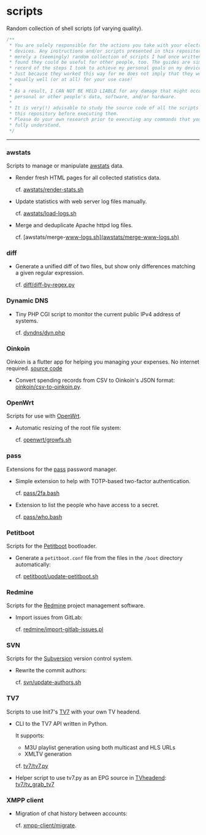 # scripts

Random collection of shell scripts (of varying quality).

```c
/**
 * You are solely responsible for the actions you take with your electronic
 * devices. Any instructions and/or scripts presented in this repository are
 * merely a (seemingly) random collection of scripts I had once written and
 * found they could be useful for other people, too. The guides are simply a
 * record of the steps I took to achieve my personal goals on my device(s).
 * Just because they worked this way for me does not imply that they work
 * equally well (or at all) for your use case!
 *
 * As a result, I CAN NOT BE HELD LIABLE for any damage that might occur to your
 * personal or other people's data, software, and/or hardware.
 *
 * It is very(!) advisable to study the source code of all the scripts found in
 * this repository before executing them.
 * Please do your own research prior to executing any commands that you do not
 * fully understand.
 */
```

-----


### awstats

Scripts to manage or manipulate [awstats](https://www.awstats.org) data.

* Render fresh HTML pages for all collected statistics data.

  cf. [awstats/render-stats.sh](awstats/render-stats.sh)

* Update statistics with web server log files manually.

  cf. [awstats/load-logs.sh](awstats/load-logs.sh)

* Merge and deduplicate Apache httpd log files.

  cf. [awstats/merge-www-logs.sh](awstats/merge-www-logs.sh)


### diff

* Generate a unified diff of two files, but show only differences matching a
  given regular expression.

  cf. [diff/diff-by-regex.py](diff/diff-by-regex.py)


### Dynamic DNS

* Tiny PHP CGI script to monitor the current public IPv4 address of systems.

  cf. [dyndns/dyn.php](dyndns/dyn.php)


### Oinkoin

Oinkoin is a flutter app for helping you managing your expenses. No internet required.
[source code](https://github.com/emavgl/oinkoin)

* Convert spending records from CSV to Oinkoin's JSON format:
  [oinkoin/csv-to-oinkoin.py](oinkoin/csv-to-oinkoin.py).


### OpenWrt

Scripts for use with [OpenWrt](https://www.openwrt.org).

* Automatic resizing of the root file system:

  cf. [openwrt/growfs.sh](openwrt/README.growfs.md)


### pass

Extensions for the [pass](https://www.passwordstore.org) password manager.

* Simple extension to help with TOTP-based two-factor authentication.

  cf. [pass/2fa.bash](pass/2fa.bash)

* Extension to list the people who have access to a secret.

  cf. [pass/who.bash](pass/who.bash)


### Petitboot

Scripts for the [Petitboot](https://open-power.github.io/petitboot/) bootloader.

* Generate a `petitboot.conf` file from the files in the `/boot` directory
  automatically:

  cf. [petitboot/update-petitboot.sh](petitboot/README.update-petitboot.md)


### Redmine

Scripts for the [Redmine](https://www.redmine.org) project management software.

* Import issues from GitLab:

  cf. [redmine/import-gitlab-issues.pl](redmine/import-gitlab-issues.pl)


### SVN

Scripts for the [Subversion](https://subversion.apache.org) version control
system.

* Rewrite the commit authors:

  cf. [svn/update-authors.sh](svn/update-authors.sh)

### TV7

Scripts to use Init7's [TV7](https://www.init7.net/en/tv/tv7/) with your own 
TV headend.

* CLI to the TV7 API written in Python.

  It supports:
  * M3U playlist generation using both multicast and HLS URLs
  * XMLTV generation

  cf. [tv7/tv7.py](tv7/tv7.py)

* Helper script to use tv7.py as an EPG source in [TVheadend](https://tvheadend.org/): [tv7/tv_grab_tv7](tv7/tv_grab_tv7)


### XMPP client

* Migration of chat history between accounts:

  cf. [xmpp-client/migrate](xmpp-client/migrate).
